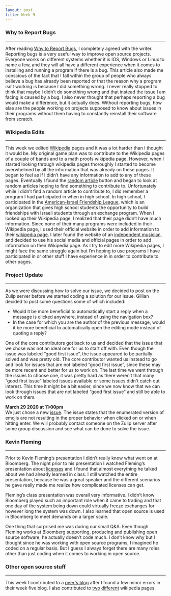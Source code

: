 ```yaml
---
layout: post
title: Week 9
---
```


### Why to Report Bugs 
---
After reading [Why to Report Bugs](https://pointersgonewild.com/2019/11/02/they-might-never-tell-you-its-broken/), I completely agreed with the writer. Reporting bugs is a very useful way to improve open source projects. Everyone works on different systems whether it is IOS, Windows or Linux to name a few, and they will all have a different experience when it comes to installing and running a program if there is a bug. This article also made me conscious of the fact that I fall within the group of people who always believe a bug has already been reported or that the reason why a program isn’t working is because I did something wrong. I never really stopped to think that maybe I didn’t do something wrong and that instead the issue I am facing is caused by a bug. I also never thought that perhaps reporting a bug would make a difference, but it actually does. Without reporting bugs, how else are the people working on projects supposed to know about issues in their programs without them having to constantly reinstall their software from scratch.  

### Wikipedia Edits 
---
This week we edited [Wikipedia](https://www.wikipedia.org/) pages and it was a lot harder than I thought it would be. My original game plan was to contribute to the Wikipedia pages of a couple of bands and to a math proofs wikipedia page. However, when I started looking through wikipedia pages thoroughly I started to become overwhelmed by all the information that was already on these pages. It began to feel as if I didn’t have any information to add to any of these pages. Eventually I found the [random article](https://en.wikipedia.org/wiki/Special:Random) button and began to look at random articles hoping to find something to contribute to. Unfortunately while I didn’t find a random article to contribute to, I did remember a program I had participated in when in high school. In high school, I participated in the [American-Israel Friendship League](https://aifl.org/), which is an organization that gives high school students the opportunity to build friendships with Israeli students through an exchange program. When I looked up their Wikipedia page, I realized that their page didn’t have much information. Since none of their many programs were included in their Wikipedia page, I used their official website in order to add information to their [wikipedia page](https://en.wikipedia.org/wiki/America%E2%80%93Israel_Friendship_League). I later found the website of an [independent musician](https://en.wikipedia.org/wiki/SayWeCanFly),  and decided to use his social media and official pages in order to add information on their Wikipedia page. As I try to edit more Wikipedia pages, I might face the same struggle again but I’m hoping to use programs I have participated in or other stuff I have experience in in order to contribute to other pages. 

### Project Update
---
As we were discussing how to solve our issue, we decided to post on the Zulip server before we started coding a solution for our issue. Gillian decided to post some questions some of which included:   
* Would it be more beneficial to automatically start a reply when a message is clicked anywhere, instead of using the navigation box?
* In the case for which you are the author of the previous message, would it be more beneficial to automatically open the editing mode instead of quoting a reply?  

One of the core contributors got back to us and decided that the issue that we chose was not an ideal one for us to start off with. Even though the issue was labeled “good first issue”, the issue appeared to be partially solved and was pretty old. The core contributor wanted us instead to go and look for issues that are not labeled “good first issue”, since these may be more recent and better for us to work on. The last time we went through the issues to choose one, it was pretty hard as there weren’t that many “good first issue” labeled issues available or some issues didn't catch out interest. This time it might be a bit easier, since we now know that we can look through issues that are not labeled “good first issue” and still be able to work on them. 

**March 29 2020 at 11:00pm**   
We just chose a new [issue](https://github.com/zulip/zulip/issues/14377). The issue states that the enumerated version of emojis are not resulting in the proper behavior when clicked on or when hitting enter. We will probably contact someone on the Zulip server after some group discussion and see what can be done to solve the issue. 

### Kevin Fleming 
---
Prior to Kevin Fleming’s presentation I didn’t really know what went on at Bloomberg. The night prior to his presentation I watched Fleming’s presentation about [licenses](https://www.youtube.com/watch?v=cJIi-hIlCQM&feature=youtu.be) and I found that almost everything he talked about we had already learned in class. I still watched the entire presentation, because he was a great speaker and the different scenarios he gave really made me realize how complicated licenses can get.  

Fleming’s class presentation was overall very informative. I didn’t know Bloomberg played such an important role when it came to trading and that one day of the system being down could virtually freeze exchanges for however long the system was down. I also learned that open source is used in Bloomberg to meet demands on a larger scale. 

One thing that surprised me was during our small Q&A. Even though Fleming works at Bloomberg supporting, producing and publishing open source software, he actually doesn’t code much. I don’t know why but I thought since he was working with open source programs, I imagined he coded on a regular basis. But I guess I always forget there are many roles other than just coding when it comes to working in open source. 

### Other open source stuff
---
This week I contributed to a [peer's blog](https://github.com/hunter-college-ossd-spr-2020/chislee0708-weekly/pull/6) after I found a few minor errors in their week five blog. I also contributed to [two](https://en.wikipedia.org/w/index.php?title=SayWeCanFly&oldid=947470100) [different](https://en.wikipedia.org/wiki/Special:Contributions/JaiFlores) wikipedia pages. 


